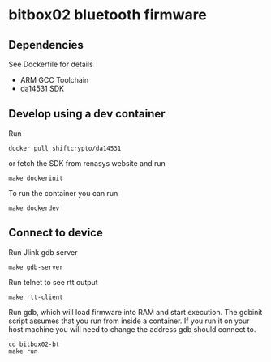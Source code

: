# bitbox02 bluetooth firmware

## Dependencies

See Dockerfile for details

* ARM GCC Toolchain
* da14531 SDK

## Develop using a dev container

Run 

```
docker pull shiftcrypto/da14531
```

or fetch the SDK from renasys website and run

```
make dockerinit
```

To run the container you can run

```
make dockerdev
```

## Connect to device

Run Jlink gdb server

```
make gdb-server
```

Run telnet to see rtt output

```
make rtt-client
```

Run gdb, which will load firmware into RAM and start execution. The gdbinit
script assumes that you run from inside a container. If you run it on your host
machine you will need to change the address gdb should connect to.

```
cd bitbox02-bt
make run
```

